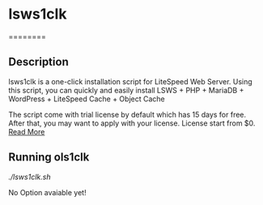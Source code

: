 # lsws1clk
========

Description
--------

lsws1clk is a one-click installation script for LiteSpeed Web Server. Using this script,
you can quickly and easily install LSWS + PHP + MariaDB + WordPress + LiteSpeed Cache + Object Cache

The script come with trial license by default which has 15 days for free. After that, you may want to apply with your license. 
License start from $0. [Read More](https://www.litespeedtech.com/products/litespeed-web-server/lsws-pricing)

Running ols1clk
---------

*./lsws1clk.sh*


No Option avaiable yet!



